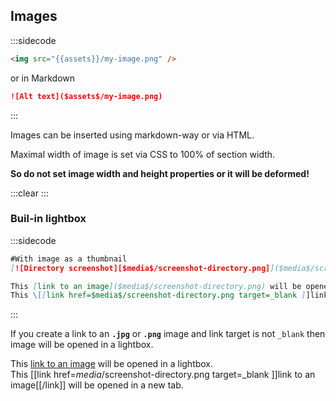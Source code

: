 ## Images

:::sidecode
```html
<img src="{{assets}}/my-image.png" />
```

or in Markdown

```markdown
![Alt text]($assets$/my-image.png)
```
:::

Images can be inserted using markdown-way or via HTML.

Maximal width of image is set via CSS to 100% of section width.

**So do not set image width and height properties or it will be deformed!**

:::clear :::

### Buil-in lightbox

:::sidecode
```markdown
#With image as a thumbnail
[![Directory screenshot][$media$/screenshot-directory.png]]($media$/screenshot-directory.png)

This [link to an image]($media$/screenshot-directory.png) will be opened in a lightbox.
This \[[link href=$media$/screenshot-directory.png target=_blank ]]link to an image[[/link]] will be opened in a new tab.
```
:::

If you create a link to an **`.jpg`** or **`.png`** image and link target is not `_blank` then image will be opened in a lightbox.

This [link to an image]($media$/screenshot-directory.png) will be opened in a lightbox.  
This [[link href=$media$/screenshot-directory.png target=_blank ]]link to an image[[/link]] will be opened in a new tab.